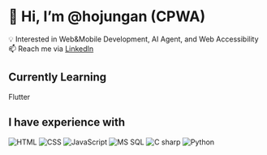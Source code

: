 # 👋 Hi, I’m @hojungan (CPWA)  

💡 Interested in Web&Mobile Development, AI Agent, and Web Accessibility  
📫 Reach me via [LinkedIn](https://www.linkedin.com/in/hojungan/)

## Currently Learning  
Flutter  

## I have experience with  
<img alt="HTML" src="https://img.shields.io/badge/HTML5-E34F26?style=for-the-badge&logo=html5&logoColor=white" /> <img alt="CSS" src="https://img.shields.io/badge/CSS3-1572B6?style=for-the-badge&logo=css3&logoColor=white" /> <img alt="JavaScript" src="https://img.shields.io/badge/JavaScript-323330?style=for-the-badge&logo=javascript&logoColor=F7DF1E" /> <img alt="MS SQL" src="https://img.shields.io/badge/Microsoft_SQL_Server-CC2927?style=for-the-badge&logo=microsoft-sql-server&logoColor=white" /> <img alt="C sharp" src="https://img.shields.io/badge/C%23-239120?style=for-the-badge&logo=csharp&logoColor=white" /> <img alt="Python" src="https://img.shields.io/badge/Python-FFD43B?style=for-the-badge&logo=python&logoColor=blue" />

<!---
hojungan/hojungan is a ✨ special ✨ repository because its `README.md` (this file) appears on your GitHub profile.
You can click the Preview link to take a look at your changes.
--->
